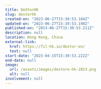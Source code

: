 ```yaml
---
title: DeStorHK
slug: destorhk
created-on: "2023-06-27T15:30:53.184Z"
updated-on: "2023-06-27T15:30:53.198Z"
published-on: "2023-06-27T15:30:53.211Z"
description: null
location: Hong Kong, China
external-link:
  href: https://fil-hk.io/destor-en/
  text: null
start-date: "2023-04-15T15:30:53.222Z"
end-date: null
image:
  url: /assets/images/destore-hk-2023.png
  alt: null
involvement: null
---
```

